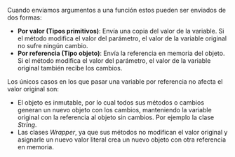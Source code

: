 Cuando enviamos argumentos a una función estos pueden ser enviados de dos formas:

- **Por valor (Tipos primitivos)**: Envía una copia del valor de la variable. Si el método modifica el valor del parámetro, el valor de la variable original no sufre ningún cambio.
- **Por referencia (Tipo objeto)**: Envía la referencia en memoria del objeto. Si el método modifica el valor del parámetro, el valor de la variable original también recibe los cambios.

Los únicos casos en los que pasar una variable por referencia no afecta el valor original son:

- El objeto es inmutable, por lo cual todos sus métodos o cambios generan un nuevo objeto con los cambios, manteniendo la variable original con la referencia al objeto sin cambios. Por ejemplo la clase *String*.
- Las clases *Wrapper*, ya que sus métodos no modifican el valor original y asignarle un nuevo valor literal crea un nuevo objeto con otra referencia en memoria.
